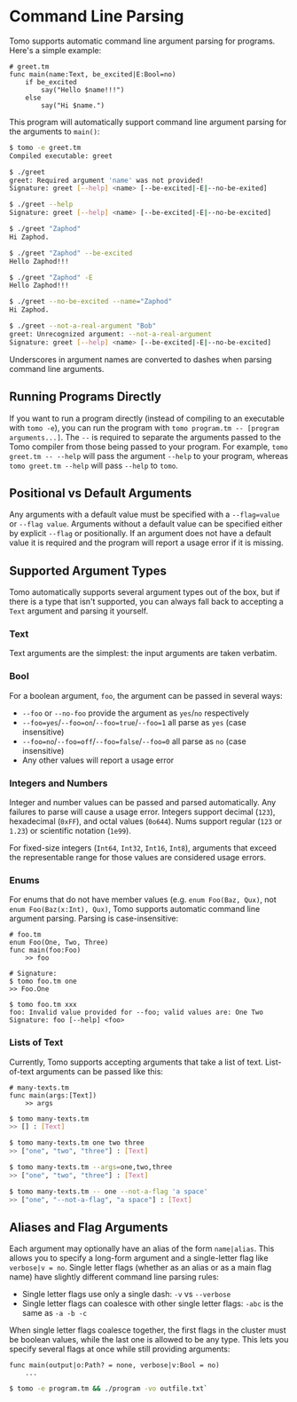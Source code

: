 # Command Line Parsing

Tomo supports automatic command line argument parsing for programs.
Here's a simple example:

```tomo
# greet.tm
func main(name:Text, be_excited|E:Bool=no)
    if be_excited
        say("Hello $name!!!")
    else
        say("Hi $name.")
```

This program will automatically support command line argument parsing
for the arguments to `main()`:

```bash
$ tomo -e greet.tm
Compiled executable: greet

$ ./greet
greet: Required argument 'name' was not provided!
Signature: greet [--help] <name> [--be-excited|-E|--no-be-exited]

$ ./greet --help
Signature: greet [--help] <name> [--be-excited|-E|--no-be-excited]

$ ./greet "Zaphod"
Hi Zaphod. 

$ ./greet "Zaphod" --be-excited
Hello Zaphod!!!

$ ./greet "Zaphod" -E
Hello Zaphod!!!

$ ./greet --no-be-excited --name="Zaphod"
Hi Zaphod.

$ ./greet --not-a-real-argument "Bob"
greet: Unrecognized argument: --not-a-real-argument
Signature: greet [--help] <name> [--be-excited|-E|--no-be-excited]
```

Underscores in argument names are converted to dashes when parsing command line
arguments.

## Running Programs Directly

If you want to run a program directly (instead of compiling to an executable
with `tomo -e`), you can run the program with `tomo program.tm -- [program
arguments...]`. The `--` is required to separate the arguments passed to the
Tomo compiler from those being passed to your program. For example, `tomo
greet.tm -- --help` will pass the argument `--help` to your program, whereas
`tomo greet.tm --help` will pass `--help` to `tomo`.

## Positional vs Default Arguments

Any arguments with a default value must be specified with a `--flag=value` or
`--flag value`. Arguments without a default value can be specified either by
explicit `--flag` or positionally. If an argument does not have a default value
it is required and the program will report a usage error if it is missing.

## Supported Argument Types

Tomo automatically supports several argument types out of the box, but if there
is a type that isn't supported, you can always fall back to accepting a `Text`
argument and parsing it yourself.

### Text

Text arguments are the simplest: the input arguments are taken verbatim.

### Bool

For a boolean argument, `foo`, the argument can be passed in several ways:

- `--foo` or `--no-foo` provide the argument as `yes`/`no` respectively
- `--foo=yes`/`--foo=on`/`--foo=true`/`--foo=1` all parse as `yes` (case insensitive)
- `--foo=no`/`--foo=off`/`--foo=false`/`--foo=0` all parse as `no` (case insensitive)
- Any other values will report a usage error

### Integers and Numbers

Integer and number values can be passed and parsed automatically. Any failures
to parse will cause a usage error. Integers support decimal (`123`),
hexadecimal (`0xFF`), and octal values (`0o644`). Nums support regular (`123`
or `1.23`) or scientific notation (`1e99`).

For fixed-size integers (`Int64`, `Int32`, `Int16`, `Int8`), arguments that
exceed the representable range for those values are considered usage errors.

### Enums

For enums that do not have member values (e.g. `enum Foo(Baz, Qux)`, not `enum
Foo(Baz(x:Int), Qux)`, Tomo supports automatic command line argument parsing.
Parsing is case-insensitive:

```
# foo.tm
enum Foo(One, Two, Three)
func main(foo:Foo)
    >> foo

# Signature:
$ tomo foo.tm one
>> Foo.One

$ tomo foo.tm xxx
foo: Invalid value provided for --foo; valid values are: One Two
Signature: foo [--help] <foo>
```

### Lists of Text

Currently, Tomo supports accepting arguments that take a list of text.
List-of-text arguments can be passed like this:

```tomo
# many-texts.tm
func main(args:[Text])
    >> args
```

```bash
$ tomo many-texts.tm
>> [] : [Text]

$ tomo many-texts.tm one two three
>> ["one", "two", "three"] : [Text]

$ tomo many-texts.tm --args=one,two,three
>> ["one", "two", "three"] : [Text]

$ tomo many-texts.tm -- one --not-a-flag 'a space'
>> ["one", "--not-a-flag", "a space"] : [Text]
```

## Aliases and Flag Arguments

Each argument may optionally have an alias of the form `name|alias`. This allows
you to specify a long-form argument and a single-letter flag like `verbose|v =
no`. Single letter flags (whether as an alias or as a main flag name) have
slightly different command line parsing rules:

- Single letter flags use only a single dash: `-v` vs `--verbose`
- Single letter flags can coalesce with other single letter flags: `-abc` is the
same as `-a -b -c`

When single letter flags coalesce together, the first flags in the cluster must
be boolean values, while the last one is allowed to be any type. This lets you
specify several flags at once while still providing arguments:

```tomo
func main(output|o:Path? = none, verbose|v:Bool = no)
    ...
```
```bash
$ tomo -e program.tm && ./program -vo outfile.txt`
```
